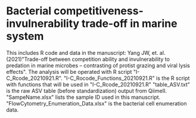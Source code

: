 # Bacterial competitiveness-invulnerability trade-off in marine system
This includes R code and data in the manuscript: Yang JW, et. al.(2021)"Trade-off between competition ability and invulnerability to predation in marine microbes – contrasting of protist grazing and viral lysis effects".
The analysis will be operated with R script "I-C_Rcode_20210921.R".
"I-C_Rocode_Functions_20210921.R" is the R script with functions that will be used in "I-C_Rcode_20210921.R"
"table_ASV.txt" is the raw ASV table (before standardization) output from QiimeII.
"SampeName.xlsx" lists the sample ID used in this manuscript.
"FlowCytometry_Enumeration_Data.xlsx" is the bacterial cell enumeration data. 
